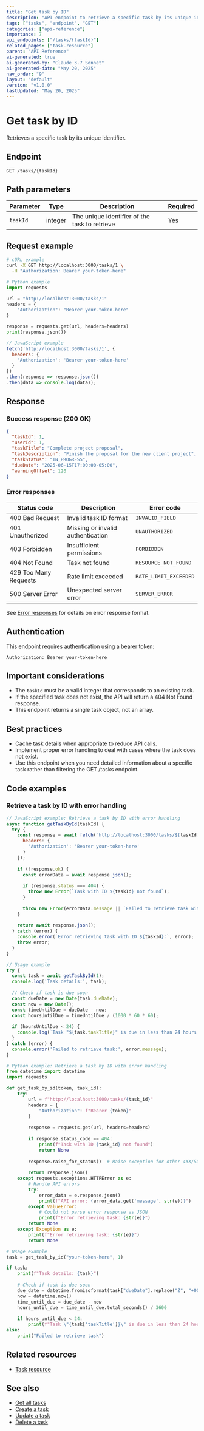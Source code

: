 ```yaml
---
title: "Get task by ID"
description: "API endpoint to retrieve a specific task by its unique identifier."
tags: ["tasks", "endpoint", "GET"]
categories: ["api-reference"]
importance: 7
api_endpoints: ["/tasks/{taskId}"]
related_pages: ["task-resource"]
parent: "API Reference" 
ai-generated: true
ai-generated-by: "Claude 3.7 Sonnet"
ai-generated-date: "May 20, 2025"
nav_order: "9"
layout: "default"
version: "v1.0.0"
lastUpdated: "May 20, 2025"
---
```


# Get task by ID

Retrieves a specific task by its unique identifier.

## Endpoint

```
GET /tasks/{taskId}
```

## Path parameters

| Parameter | Type | Description | Required |
|-----------|------|-------------|----------|
| `taskId` | integer | The unique identifier of the task to retrieve | Yes |

## Request example

```bash
# cURL example
curl -X GET http://localhost:3000/tasks/1 \
  -H "Authorization: Bearer your-token-here"
```

```python
# Python example
import requests

url = "http://localhost:3000/tasks/1"
headers = {
    "Authorization": "Bearer your-token-here"
}

response = requests.get(url, headers=headers)
print(response.json())
```

```javascript
// JavaScript example
fetch('http://localhost:3000/tasks/1', {
  headers: {
    'Authorization': 'Bearer your-token-here'
  }
})
.then(response => response.json())
.then(data => console.log(data));
```

## Response

### Success response (200 OK)

```json
{
  "taskId": 1,
  "userId": 1,
  "taskTitle": "Complete project proposal",
  "taskDescription": "Finish the proposal for the new client project",
  "taskStatus": "IN_PROGRESS",
  "dueDate": "2025-06-15T17:00:00-05:00",
  "warningOffset": 120
}
```

### Error responses

| Status code | Description | Error code |
|-------------|-------------|------------|
| 400 Bad Request | Invalid task ID format | `INVALID_FIELD` |
| 401 Unauthorized | Missing or invalid authentication | `UNAUTHORIZED` |
| 403 Forbidden | Insufficient permissions | `FORBIDDEN` |
| 404 Not Found | Task not found | `RESOURCE_NOT_FOUND` |
| 429 Too Many Requests | Rate limit exceeded | `RATE_LIMIT_EXCEEDED` |
| 500 Server Error | Unexpected server error | `SERVER_ERROR` |

See [Error responses](error-responses.md) for details on error response format.

## Authentication

This endpoint requires authentication using a bearer token:

```
Authorization: Bearer your-token-here
```

## Important considerations

- The `taskId` must be a valid integer that corresponds to an existing task.
- If the specified task does not exist, the API will return a 404 Not Found response.
- This endpoint returns a single task object, not an array.

## Best practices

- Cache task details when appropriate to reduce API calls.
- Implement proper error handling to deal with cases where the task does not exist.
- Use this endpoint when you need detailed information about a specific task rather than filtering the GET /tasks endpoint.

## Code examples

### Retrieve a task by ID with error handling

```javascript
// JavaScript example: Retrieve a task by ID with error handling
async function getTaskById(taskId) {
  try {
    const response = await fetch(`http://localhost:3000/tasks/${taskId}`, {
      headers: {
        'Authorization': 'Bearer your-token-here'
      }
    });
    
    if (!response.ok) {
      const errorData = await response.json();
      
      if (response.status === 404) {
        throw new Error(`Task with ID ${taskId} not found`);
      }
      
      throw new Error(errorData.message || `Failed to retrieve task with ID ${taskId}`);
    }
    
    return await response.json();
  } catch (error) {
    console.error(`Error retrieving task with ID ${taskId}:`, error);
    throw error;
  }
}

// Usage example
try {
  const task = await getTaskById(1);
  console.log('Task details:', task);
  
  // Check if task is due soon
  const dueDate = new Date(task.dueDate);
  const now = new Date();
  const timeUntilDue = dueDate - now;
  const hoursUntilDue = timeUntilDue / (1000 * 60 * 60);
  
  if (hoursUntilDue < 24) {
    console.log(`Task "${task.taskTitle}" is due in less than 24 hours!`);
  }
} catch (error) {
  console.error('Failed to retrieve task:', error.message);
}
```

```python
# Python example: Retrieve a task by ID with error handling
from datetime import datetime
import requests

def get_task_by_id(token, task_id):
    try:
        url = f"http://localhost:3000/tasks/{task_id}"
        headers = {
            "Authorization": f"Bearer {token}"
        }
        
        response = requests.get(url, headers=headers)
        
        if response.status_code == 404:
            print(f"Task with ID {task_id} not found")
            return None
            
        response.raise_for_status()  # Raise exception for other 4XX/5XX status codes
        
        return response.json()
    except requests.exceptions.HTTPError as e:
        # Handle API errors
        try:
            error_data = e.response.json()
            print(f"API error: {error_data.get('message', str(e))}")
        except ValueError:
            # Could not parse error response as JSON
            print(f"Error retrieving task: {str(e)}")
        return None
    except Exception as e:
        print(f"Error retrieving task: {str(e)}")
        return None

# Usage example
task = get_task_by_id("your-token-here", 1)

if task:
    print(f"Task details: {task}")
    
    # Check if task is due soon
    due_date = datetime.fromisoformat(task["dueDate"].replace("Z", "+00:00"))
    now = datetime.now()
    time_until_due = due_date - now
    hours_until_due = time_until_due.total_seconds() / 3600
    
    if hours_until_due < 24:
        print(f"Task \"{task['taskTitle']}\" is due in less than 24 hours!")
else:
    print("Failed to retrieve task")
```

## Related resources

- [Task resource](../resources/task-resource.md)

## See also

- [Get all tasks](get-all-tasks.md)
- [Create a task](create-task.md)
- [Update a task](update-task.md)
- [Delete a task](delete-task.md)



